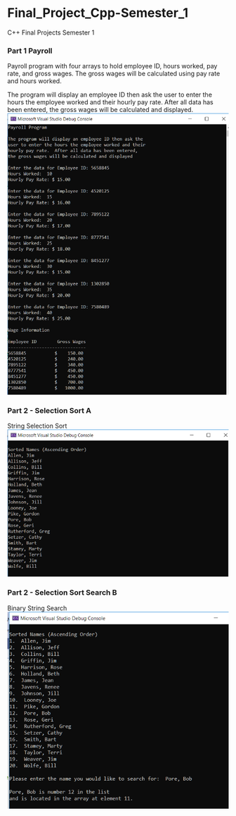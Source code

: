 # Final_Project_Cpp-Semester_1
C++ Final Projects Semester 1

### Part 1 Payroll
Payroll program with four arrays to hold employee ID, hours worked, pay rate, and gross wages.  The gross wages will be calculated using pay rate and hours worked.

The program will display an employee ID then ask the user to enter the hours the employee worked and their hourly pay rate.  After all data has been entered, the gross wages will be calculated and displayed.
![Payroll](Payroll_Part1.png)

### Part 2 - Selection Sort A
String Selection Sort
![Selection Sort A](Selection_Sort_Part2A.png)

### Part 2 - Selection Sort Search B
Binary String Search
![Selection Search](Selection_Sort_Search.png)






